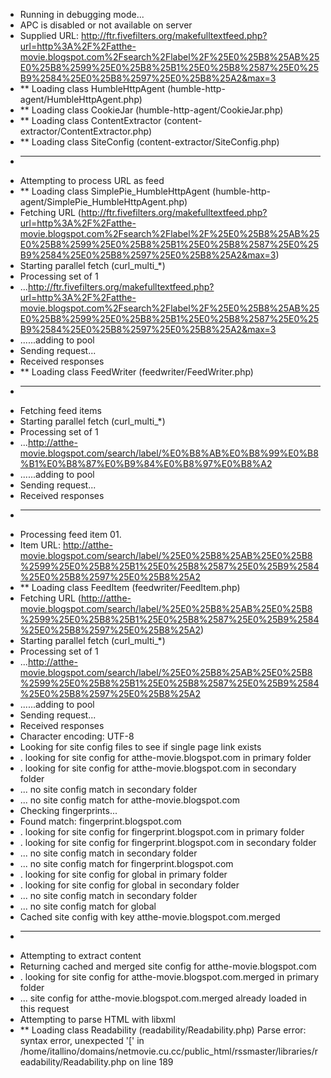 * Running in debugging mode...
* APC is disabled or not available on server
* Supplied URL: http://ftr.fivefilters.org/makefulltextfeed.php?url=http%3A%2F%2Fatthe-movie.blogspot.com%2Fsearch%2Flabel%2F%25E0%25B8%25AB%25E0%25B8%2599%25E0%25B8%25B1%25E0%25B8%2587%25E0%25B9%2584%25E0%25B8%2597%25E0%25B8%25A2&max=3
* ** Loading class HumbleHttpAgent (humble-http-agent/HumbleHttpAgent.php)
* ** Loading class CookieJar (humble-http-agent/CookieJar.php)
* ** Loading class ContentExtractor (content-extractor/ContentExtractor.php)
* ** Loading class SiteConfig (content-extractor/SiteConfig.php)
* --------
* Attempting to process URL as feed
* ** Loading class SimplePie_HumbleHttpAgent (humble-http-agent/SimplePie_HumbleHttpAgent.php)
* Fetching URL (http://ftr.fivefilters.org/makefulltextfeed.php?url=http%3A%2F%2Fatthe-movie.blogspot.com%2Fsearch%2Flabel%2F%25E0%25B8%25AB%25E0%25B8%2599%25E0%25B8%25B1%25E0%25B8%2587%25E0%25B9%2584%25E0%25B8%2597%25E0%25B8%25A2&max=3)
* Starting parallel fetch (curl_multi_*)
* Processing set of 1
* ...http://ftr.fivefilters.org/makefulltextfeed.php?url=http%3A%2F%2Fatthe-movie.blogspot.com%2Fsearch%2Flabel%2F%25E0%25B8%25AB%25E0%25B8%2599%25E0%25B8%25B1%25E0%25B8%2587%25E0%25B9%2584%25E0%25B8%2597%25E0%25B8%25A2&max=3
* ......adding to pool
* Sending request...
* Received responses
* ** Loading class FeedWriter (feedwriter/FeedWriter.php)
* --------
* Fetching feed items
* Starting parallel fetch (curl_multi_*)
* Processing set of 1
* ...http://atthe-movie.blogspot.com/search/label/%E0%B8%AB%E0%B8%99%E0%B8%B1%E0%B8%87%E0%B9%84%E0%B8%97%E0%B8%A2
* ......adding to pool
* Sending request...
* Received responses
* --------
* Processing feed item 01.
* Item URL: http://atthe-movie.blogspot.com/search/label/%25E0%25B8%25AB%25E0%25B8%2599%25E0%25B8%25B1%25E0%25B8%2587%25E0%25B9%2584%25E0%25B8%2597%25E0%25B8%25A2
* ** Loading class FeedItem (feedwriter/FeedItem.php)
* Fetching URL (http://atthe-movie.blogspot.com/search/label/%25E0%25B8%25AB%25E0%25B8%2599%25E0%25B8%25B1%25E0%25B8%2587%25E0%25B9%2584%25E0%25B8%2597%25E0%25B8%25A2)
* Starting parallel fetch (curl_multi_*)
* Processing set of 1
* ...http://atthe-movie.blogspot.com/search/label/%25E0%25B8%25AB%25E0%25B8%2599%25E0%25B8%25B1%25E0%25B8%2587%25E0%25B9%2584%25E0%25B8%2597%25E0%25B8%25A2
* ......adding to pool
* Sending request...
* Received responses
* Character encoding: UTF-8
* Looking for site config files to see if single page link exists
* . looking for site config for atthe-movie.blogspot.com in primary folder
* . looking for site config for atthe-movie.blogspot.com in secondary folder
* ... no site config match in secondary folder
* ... no site config match for atthe-movie.blogspot.com
* Checking fingerprints...
* Found match: fingerprint.blogspot.com
* . looking for site config for fingerprint.blogspot.com in primary folder
* . looking for site config for fingerprint.blogspot.com in secondary folder
* ... no site config match in secondary folder
* ... no site config match for fingerprint.blogspot.com
* . looking for site config for global in primary folder
* . looking for site config for global in secondary folder
* ... no site config match in secondary folder
* ... no site config match for global
* Cached site config with key atthe-movie.blogspot.com.merged
* --------
* Attempting to extract content
* Returning cached and merged site config for atthe-movie.blogspot.com
* . looking for site config for atthe-movie.blogspot.com.merged in primary folder
* ... site config for atthe-movie.blogspot.com.merged already loaded in this request
* Attempting to parse HTML with libxml
* ** Loading class Readability (readability/Readability.php)
Parse error: syntax error, unexpected '[' in /home/itallino/domains/netmovie.cu.cc/public_html/rssmaster/libraries/readability/Readability.php on line 189
